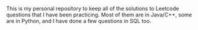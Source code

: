 This is my personal repository to keep all of the solutions to Leetcode questions that I have been practicing. Most of them are in Java/C++, some are in Python, and I have done a few questions in SQL too.
